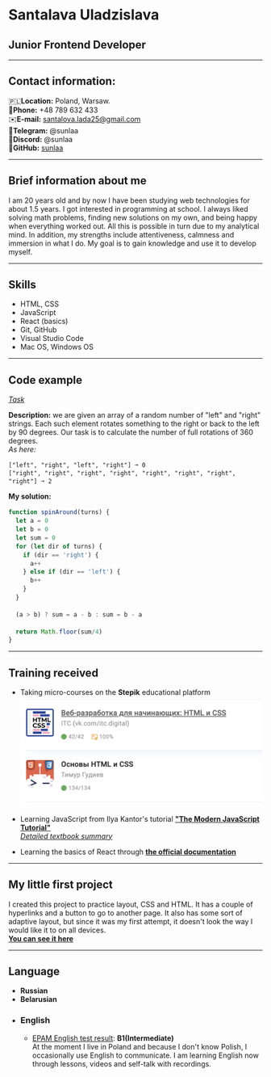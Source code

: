 # Santalava Uladzislava

## Junior Frontend Developer
---
## Contact information:
🇵🇱**Location:** Poland, Warsaw.\
📱**Phone:** +48 789 632 433\
✉️**E-mail:** santalova.lada25@gmail.com\
👋**Telegram:** @sunlaa\
🔮**Discord:** @sunlaa\
💾**GitHub:** [sunlaa](https://github.com/sunlaa)

---
## Brief information about me
I am 20 years old and by now I have been studying web technologies for about 1.5 years. I got interested in programming at school. I always liked solving math problems, finding new solutions on my own, and being happy when everything worked out. All this is possible in turn due to my analytical mind. In addition, my strengths include attentiveness, calmness and immersion in what I do. My goal is to gain knowledge and use it to develop myself. 


---
## Skills
- HTML, CSS
- JavaScript
- React (basics)
- Git, GitHub
- Visual Studio Code
- Mac OS, Windows OS

---
## Code example
*[Task](https://www.codewars.com/kata/65127141a5de2b1dcb40927e)*

**Description:** we are given an array of a random number of "left" and "right" strings. Each such element rotates something to the right or back to the left by 90 degrees. Our task is to calculate the number of full rotations of 360 degrees.\
*As here:*
```
["left", "right", "left", "right"] ➞ 0
["right", "right", "right", "right", "right", "right", "right", "right"] ➞ 2
```
**My solution:**
```javascript
function spinAround(turns) {
  let a = 0
  let b = 0
  let sum = 0
  for (let dir of turns) {
    if (dir == 'right') {
      a++
    } else if (dir == 'left') {
      b++
    }
  }
  
  (a > b) ? sum = a - b : sum = b - a
  
  return Math.floor(sum/4)
}
```

---
## Training received
- Taking micro-courses on the **Stepik** educational platform
![courses](./pics/courses.png)
- Learning JavaScript from Ilya Kantor's tutorial **["The Modern JavaScript Tutorial"](https://learn.javascript.ru/)**\
*[Detailed textbook summary](https://www.notion.so/JavaScript-de40ed91d56a45e7b4ecc50209a994bb?pvs=4)*

- Learning the basics of React through **[the official documentation](https://react.dev/learn)**

---
## My little first project
I created this project to practice layout, CSS and HTML. It has a couple of hyperlinks and a button to go to another page. It also has some sort of adaptive layout, but since it was my first attempt, it doesn't look the way I would like it to on all devices.\
**[You can see it here](https://github.com/sunlaa/learning-site)**

---
## Language
- **Russian**
- **Belarusian**
- ### English
  - [EPAM English test result](https://examinator.epam.com/Main/PersonalAssignments): **B1(Intermediate)**\
  At the moment I live in Poland and because I don't know Polish, I occasionally use English to communicate. I am learning English now through lessons, videos and self-talk with recordings.